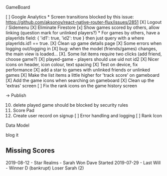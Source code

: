 GameBoard

[ ] Google Analytics
    * Screen transitions blocked by this issue: https://github.com/aksonov/react-native-router-flux/issues/2851
[X] Logout / Sidemenu
[X] Eliminate Firestore
[x] Show games scored by others, allow linking (question mark for unlinked players?)
    * For games by others, have a playerIds field: { 'id1': true, 'id2': true } then just query with a where playerIds.id1 == true.
[X] Clean up game details page
[X] Some errors when logging out/logging in
[X] bug: when the model (friends/games) changes, the main view is loaded...
[X]. Some list items require two clicks (add friend, choose game?)
[X] played-game - players should use uid not id2
[X] Nicer icons on header, icon colour, text spacing
[X] Test on device, fix performance
[X] add a star to games with unlinked friends or unlinked games
[X] Make the list items a little higher for 'track score' on gameboard
[X] Add the game icons when searching on gameboard
[X] Clean up the 'extras' screen
[ ] Fix the rank icons on the game history screen

 -> Publish

10. delete played game should be blocked by security rules
6. Score Pad
7. Create user record on signup
[ ] Error handling and logging
[ ] Rank Icon

Data Model


blog it

## Missing Scores

2019-08-12 - Star Realms - Sarah Won Dave Started
2019-07-29 - Last Will - Winner D (bankrupt) Loser Sarah (2)
